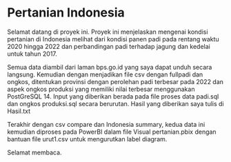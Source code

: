 # Pertanian Indonesia

Selamat datang di proyek ini.
Proyek ini menjelaskan mengenai kondisi pertanian di Indonesia melihat dari kondisi panen padi pada rentang waktu 2020 hingga 2022
dan perbandingan padi terhadap jagung dan kedelai untuk tahun 2017.

Semua data diambil dari laman bps.go.id yang saya dapat unduh secara langsung.
Kemudian dengan menjadikan file csv dengan fullpadi dan ongkos, ditentukan provinsi dengan perolehan padi terbesar pada 2022
dan aspek ongkos produksi yang memiliki nilai terbesar menggunakan PostGreSQL 14.
Input yang diberikan berada pada file proses data padi.sql dan ongkos produksi.sql secara berurutan.
Hasil yang diberikan saya tulis di Hasil.txt

Terakhir dengan csv compare dan Indonesia summary, kedua data ini kemudian diproses pada PowerBI dalam file Visual pertanian.pbix
dengan bantuan file urut1.csv untuk mengurutkan label diagram.

Selamat membaca.
